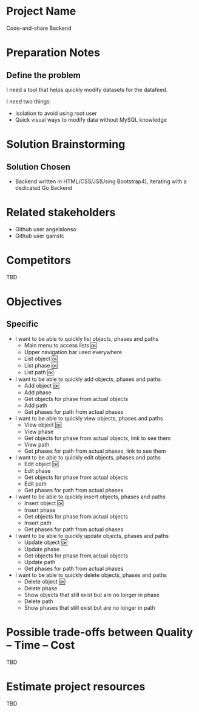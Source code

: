 # Project Name
Code-and-share Backend

# Preparation Notes
## Define the problem
I need a tool that helps quickly modify datasets for the datafeed.
  
I need two things:
- Isolation to avoid using root user
- Quick visual ways to modify data without MySQL knowledge
# Solution Brainstorming
## Solution Chosen
* Backend written in HTML/CSS/JS(Using Bootstrap4), iterating with a dedicated Go Backend

# Related stakeholders
* Github user angelalonso
* Github user gamstc
# Competitors
TBD
# Objectives
## Specific
* I want to be able to quickly list objects, phases and paths
  * Main menu to access lists :ok:
  * Upper navigation bar used everywhere
  * List object :ok:
  * List phase :ok:
  * List path :ok:
* I want to be able to quickly add objects, phases and paths
  * Add object :ok:
  * Add phase
  * Get objects for phase from actual objects
  * Add path
  * Get phases for path from actual phases
* I want to be able to quickly view objects, phases and paths
  * View object :ok:
  * View phase
  * Get objects for phase from actual objects, link to see them
  * View path
  * Get phases for path from actual phases, link to see them
* I want to be able to quickly edit objects, phases and paths
  * Edit object :ok:
  * Edit phase
  * Get objects for phase from actual objects
  * Edit path
  * Get phases for path from actual phases
* I want to be able to quickly insert objects, phases and paths
  * Insert object :ok:
  * Insert phase
  * Get objects for phase from actual objects
  * Insert path
  * Get phases for path from actual phases
* I want to be able to quickly update objects, phases and paths
  * Update object :ok:
  * Update phase
  * Get objects for phase from actual objects
  * Update path
  * Get phases for path from actual phases
* I want to be able to quickly delete objects, phases and paths
  * Delete object :ok:
  * Delete phase
  * Show objects that still exist but are no longer in phase
  * Delete path
  * Show phases that still exist but are no longer in path

# Possible trade-offs between Quality – Time – Cost
TBD

# Estimate project resources
TBD







